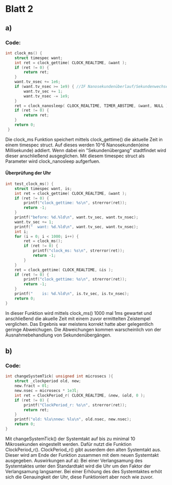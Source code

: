 # Blatt 2
## a)
### Code:
```c
int clock_ms() {
 	struct timespec want;
 	int ret = clock_gettime( CLOCK_REALTIME, &want );
 	if (ret != 0) {
 		return ret;
 	}
 	want.tv_nsec += 1e6;
 	if (want.tv_nsec >= 1e9) { //IF Nanosekundenüberlauf/Sekundenwechsel
 		want.tv_sec += 1;
 		want.tv_nsec -= 1e9;
 	}
 	ret = clock_nanosleep( CLOCK_REALTIME, TIMER_ABSTIME, &want, NULL );
 	if (ret != 0) {
 		return ret;
 	}
 	return 0;
 }
 ```
 Die clock_ms Funktion speichert mittels clock_gettime() die aktuelle Zeit in einem timespec struct.
 Auf dieses werden 10^6 Nanosekunden(eine Millisekunde) addiert. Wenn dabei ein "Sekundenübergang" stadtfindet 
 wird dieser anschließend ausgeglichen.
Mit diesem timespec struct als Parameter wird clock_nanosleep aufgerfuen.

#### Überprüfung der Uhr
```c
int test_clock_ms() {
	struct timespec want, is;
	int ret = clock_gettime( CLOCK_REALTIME, &want );
	if (ret != 0) {
		printf("clock_gettime: %s\n", strerror(ret));
		return -1;
	}
	printf("before: %d.%ld\n", want.tv_sec, want.tv_nsec);
	want.tv_sec += 1;
	printf("  want: %d.%ld\n", want.tv_sec, want.tv_nsec);
	int i;
	for (i = 0; i < 1000; i++) {
		ret = clock_ms();
		if (ret != 0) {
			printf("clock_ms: %s\n", strerror(ret));
			return -1;
		}
	}
	ret = clock_gettime( CLOCK_REALTIME, &is );
	if (ret != 0) {
		printf("clock_gettime: %s\n", strerror(ret));
		return -1;
	}
	printf("    is: %d.%ld\n", is.tv_sec, is.tv_nsec);
	return 0;
}
 ```
 In dieser Funktion wird mittels clock_ms() 1000 mal 1ms gewartet und anschließend die akuelle Zeit mit
 einem zuvor ermittelten Zeistempel verglichen. Das Ergebnis war meistens korrekt hatte aber
 gelegentlich geringe Abweichugen. Die Abweichungen kommen warscheinlich von der Ausnahmebehandlung
 von Sekundenübergängen.
     
## b)
### Code:
```c
int changeSystemTick( unsigned int microsecs ){
	struct _clockperiod old, new;
	new.fract = 0l;
	new.nsec = microsecs * 1e3l;
	int ret = ClockPeriod_r( CLOCK_REALTIME, &new, &old, 0 );
	if (ret != 0) {
		printf("ClockPeriod_r: %s\n", strerror(ret));
		return ret;
	}
	printf("old: %lu\nnew: %lu\n", old.nsec, new.nsec);
	return 0;
}

 ```
 Mit changeSystemTick() der Systemtakt auf bis zu minimal 10 Mikrosekunden eingestellt werden. Dafür 
 nutzt die Funktion ClockPeriod_r(). ClockPeriod_r() gibt auserdem den alten Systemtakt aus.
 Dieser wird am Ende der Funktion zusammen mit dem neuen Systemtakt ausgegeben.
 Auswirkungen auf a):
 Bei einer Verlangsamung des Systemtaktes unter den Standardtakt  wird die Uhr um den Faktor der Verlangsamung langsamer.
 Bei einer Erhöung des des Systemtaktes erhöt sich die Genauingkeit der Uhr, diese Funktioniert aber noch wie zuvor.
